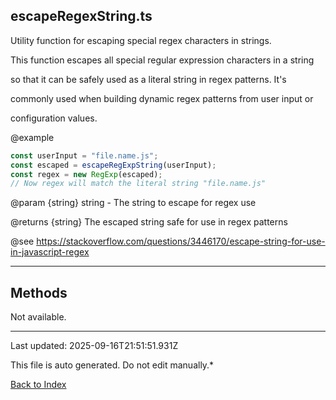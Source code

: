 ## escapeRegexString.ts





 Utility function for escaping special regex characters in strings.



 This function escapes all special regular expression characters in a string

 so that it can be safely used as a literal string in regex patterns. It's

 commonly used when building dynamic regex patterns from user input or

 configuration values.



 @example

 ```typescript
 const userInput = "file.name.js";
 const escaped = escapeRegExpString(userInput);
 const regex = new RegExp(escaped);
 // Now regex will match the literal string "file.name.js"
 ```


 @param {string} string - The string to escape for regex use

 @returns {string} The escaped string safe for use in regex patterns



 @see https://stackoverflow.com/questions/3446170/escape-string-for-use-in-javascript-regex

 



---



## Methods



Not available.



---



Last updated: 2025-09-16T21:51:51.931Z



This file is auto generated. Do not edit manually.*



[Back to Index](./index.md)
